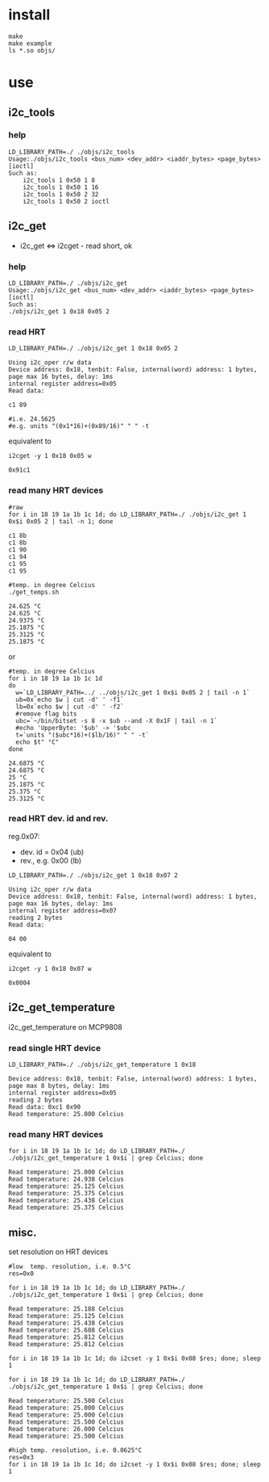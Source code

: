 # install

~~~ { .bash }
make
make example
ls *.so objs/
~~~

# use

## i2c_tools

### help

~~~ { .bash }
LD_LIBRARY_PATH=./ ./objs/i2c_tools
Usage:./objs/i2c_tools <bus_num> <dev_addr> <iaddr_bytes> <page_bytes> [ioctl]
Such as:
	i2c_tools 1 0x50 1 8
	i2c_tools 1 0x50 1 16
	i2c_tools 1 0x50 2 32
	i2c_tools 1 0x50 2 ioctl
~~~

## i2c_get

- i2c_get <=> i2cget
      - read short, ok

### help

~~~ { .bash }
LD_LIBRARY_PATH=./ ./objs/i2c_get
Usage:./objs/i2c_get <bus_num> <dev_addr> <iaddr_bytes> <page_bytes> [ioctl]
Such as:
./objs/i2c_get 1 0x18 0x05 2
~~~

### read HRT

~~~ { .bash }
LD_LIBRARY_PATH=./ ./objs/i2c_get 1 0x18 0x05 2

Using i2c_oper r/w data
Device address: 0x18, tenbit: False, internal(word) address: 1 bytes, page max 16 bytes, delay: 1ms
internal register address=0x05
Read data:

c1 89 

#i.e. 24.5625
#e.g. units "(0x1*16)+(0x89/16)" " " -t
~~~

equivalent to

~~~ { .bash }
i2cget -y 1 0x18 0x05 w

0x91c1
~~~

### read many HRT devices

~~~ { .bash }
#raw
for i in 18 19 1a 1b 1c 1d; do LD_LIBRARY_PATH=./ ./objs/i2c_get 1 0x$i 0x05 2 | tail -n 1; done

c1 8b 
c1 8b 
c1 90 
c1 94 
c1 95 
c1 95 
~~~

~~~ { .bash }
#temp. in degree Celcius
./get_temps.sh

24.625 °C
24.625 °C
24.9375 °C
25.1875 °C
25.3125 °C
25.1875 °C
~~~

or

~~~ { .bash }
#temp. in degree Celcius
for i in 18 19 1a 1b 1c 1d
do
  w=`LD_LIBRARY_PATH=../ ../objs/i2c_get 1 0x$i 0x05 2 | tail -n 1`
  ub=0x`echo $w | cut -d' ' -f1`
  lb=0x`echo $w | cut -d' ' -f2`
  #remove flag bits
  ubc=`~/bin/bitset -s 8 -x $ub --and -X 0x1F | tail -n 1`
  #echo 'UpperByte: '$ub' -> '$ubc
  t=`units "($ubc*16)+($lb/16)" " " -t`
  echo $t" °C"
done

24.6875 °C
24.6875 °C
25 °C
25.1875 °C
25.375 °C
25.3125 °C
~~~

### read HRT dev. id and rev.

reg.0x07:

- dev. id =  0x04 (ub)
- rev., e.g. 0x00 (lb)

~~~ { .bash }
LD_LIBRARY_PATH=./ ./objs/i2c_get 1 0x18 0x07 2

Using i2c_oper r/w data
Device address: 0x18, tenbit: False, internal(word) address: 1 bytes, page max 16 bytes, delay: 1ms
internal register address=0x07
reading 2 bytes
Read data:

04 00 
~~~

equivalent to

~~~ { .bash }
i2cget -y 1 0x18 0x07 w

0x0004
~~~

## i2c_get_temperature

i2c_get_temperature on MCP9808

### read single HRT device

~~~ { .bash }
LD_LIBRARY_PATH=./ ./objs/i2c_get_temperature 1 0x18

Device address: 0x18, tenbit: False, internal(word) address: 1 bytes, page max 8 bytes, delay: 1ms
internal register address=0x05
reading 2 bytes
Read data: 0xc1 0x90
Read temperature: 25.000 Celcius
~~~

### read many HRT devices

~~~ { .bash }
for i in 18 19 1a 1b 1c 1d; do LD_LIBRARY_PATH=./ ./objs/i2c_get_temperature 1 0x$i | grep Celcius; done

Read temperature: 25.000 Celcius
Read temperature: 24.938 Celcius
Read temperature: 25.125 Celcius
Read temperature: 25.375 Celcius
Read temperature: 25.438 Celcius
Read temperature: 25.375 Celcius
~~~

## misc.

set resolution on HRT devices

~~~ { .bash }
#low  temp. resolution, i.e. 0.5°C
res=0x0

for i in 18 19 1a 1b 1c 1d; do LD_LIBRARY_PATH=./ ./objs/i2c_get_temperature 1 0x$i | grep Celcius; done

Read temperature: 25.188 Celcius
Read temperature: 25.125 Celcius
Read temperature: 25.438 Celcius
Read temperature: 25.688 Celcius
Read temperature: 25.812 Celcius
Read temperature: 25.812 Celcius

for i in 18 19 1a 1b 1c 1d; do i2cset -y 1 0x$i 0x08 $res; done; sleep 1

for i in 18 19 1a 1b 1c 1d; do LD_LIBRARY_PATH=./ ./objs/i2c_get_temperature 1 0x$i | grep Celcius; done

Read temperature: 25.500 Celcius
Read temperature: 25.000 Celcius
Read temperature: 25.000 Celcius
Read temperature: 25.500 Celcius
Read temperature: 26.000 Celcius
Read temperature: 25.500 Celcius

#high temp. resolution, i.e. 0.0625°C
res=0x3
for i in 18 19 1a 1b 1c 1d; do i2cset -y 1 0x$i 0x08 $res; done; sleep 1
~~~
